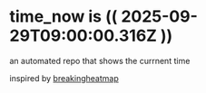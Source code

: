 # time_now is (( 2025-09-29T09:00:00.316Z ))

an automated repo that shows the currnent time

inspired by [breakingheatmap](https://github.com/breakingheatmap/breakingheatmap)